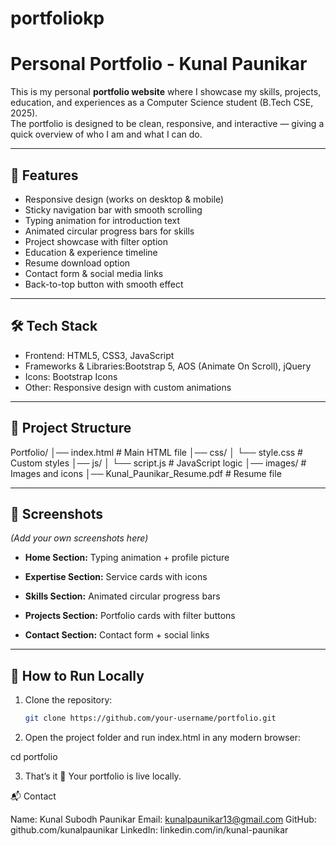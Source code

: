 # portfoliokp

# Personal Portfolio - Kunal Paunikar

This is my personal **portfolio website** where I showcase my skills, projects, education, and experiences as a Computer Science student (B.Tech CSE, 2025).  
The portfolio is designed to be clean, responsive, and interactive — giving a quick overview of who I am and what I can do.

---

## 🌟 Features

- Responsive design (works on desktop & mobile)
- Sticky navigation bar with smooth scrolling
- Typing animation for introduction text
- Animated circular progress bars for skills
- Project showcase with filter option
- Education & experience timeline
- Resume download option
- Contact form & social media links
- Back-to-top button with smooth effect

---

## 🛠️ Tech Stack

- Frontend: HTML5, CSS3, JavaScript  
- Frameworks & Libraries:Bootstrap 5, AOS (Animate On Scroll), jQuery  
- Icons: Bootstrap Icons  
- Other: Responsive design with custom animations

---

## 📂 Project Structure

Portfolio/
│── index.html # Main HTML file
│── css/
│ └── style.css # Custom styles
│── js/
│ └── script.js # JavaScript logic
│── images/ # Images and icons
│── Kunal_Paunikar_Resume.pdf # Resume file


---

## 📸 Screenshots

*(Add your own screenshots here)*  

- **Home Section:** Typing animation + profile picture
  

- **Expertise Section:** Service cards with icons  
- **Skills Section:** Animated circular progress bars  
- **Projects Section:** Portfolio cards with filter buttons  
- **Contact Section:** Contact form + social links  

---

## 🚀 How to Run Locally

1. Clone the repository:
   ```bash
   git clone https://github.com/your-username/portfolio.git
   
2. Open the project folder and run index.html in any modern browser:

cd portfolio

3. That’s it 🎉 Your portfolio is live locally.

📬 Contact

Name: Kunal Subodh Paunikar
Email: kunalpaunikar13@gmail.com
GitHub: github.com/kunalpaunikar
LinkedIn: linkedin.com/in/kunal-paunikar
